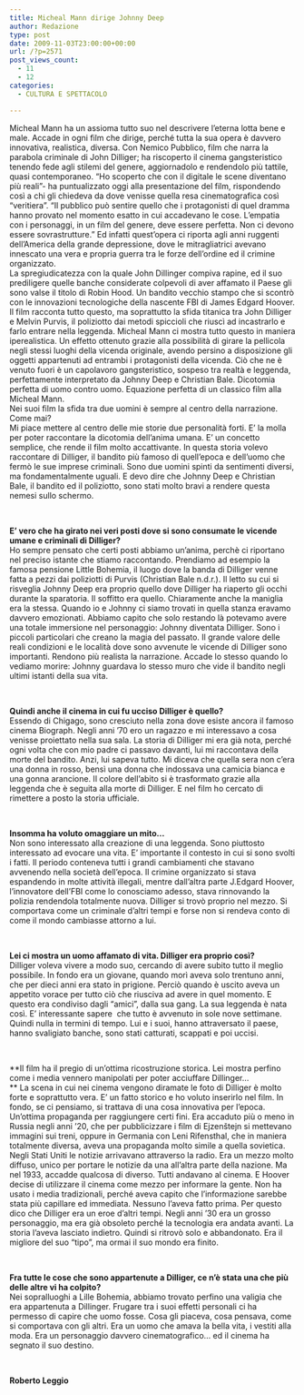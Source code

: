 ```yaml
---
title: Micheal Mann dirige Johnny Deep
author: Redazione
type: post
date: 2009-11-03T23:00:00+00:00
url: /?p=2571
post_views_count:
  - 11
  - 12
categories:
  - CULTURA E SPETTACOLO

---
```

Micheal Mann ha un assioma tutto suo nel descrivere l&rsquo;eterna lotta bene e male. Accade in ogni film che dirige, perch&eacute; tutta la sua opera &egrave; davvero innovativa, realistica, diversa. Con Nemico Pubblico, film che narra la parabola criminale di John Dilliger; ha riscoperto il cinema gangsteristico tenendo fede agli stilemi del genere, aggiornadolo e rendendolo pi&ugrave; tattile, quasi contemporaneo. &ldquo;Ho scoperto che con il digitale le scene diventano pi&ugrave; reali&rdquo;&#45; ha puntualizzato oggi alla presentazione del film, rispondendo cos&igrave; a chi gli chiedeva da dove venisse quella resa cinematografica cos&igrave; &ldquo;veritiera&rdquo;. &ldquo;Il pubblico pu&ograve; sentire quello che i protagonisti di quel dramma hanno provato nel momento esatto in cui accadevano le cose. L&#8217;empatia con i personaggi, in un film del genere, deve essere perfetta. Non ci devono essere sovrastrutture.&rdquo; Ed infatti quest&#8217;opera ci riporta agli anni ruggenti dell&#8217;America della grande depressione, dove le mitragliatrici avevano innescato una vera e propria guerra tra le forze dell&rsquo;ordine ed il crimine organizzato.  
La spregiudicatezza con la quale John Dillinger compiva rapine, ed il suo prediligere quelle banche considerate colpevoli di aver affamato il Paese gli sono valse il titolo di Robin Hood. Un bandito vecchio stampo che si scontr&ograve; con le innovazioni tecnologiche della nascente FBI di James Edgard Hoover. Il film racconta tutto questo, ma soprattutto la sfida titanica tra John Dilliger e Melvin Purvis, il poliziotto dai metodi spiccioli che riusc&igrave; ad incastrarlo e farlo entrare nella leggenda. Micheal Mann ci mostra tutto questo in maniera iperealistica. Un effetto ottenuto grazie alla possibilit&agrave; di girare la pellicola negli stessi luoghi della vicenda originale, avendo persino a disposizione gli oggetti appartenuti ad entrambi i protagonisti della vicenda. Ci&ograve; che ne &egrave; venuto fuori &egrave; un capolavoro gangsteristico, sospeso tra realt&agrave; e leggenda, perfettamente interpretato da Johnny Deep e Christian Bale. Dicotomia perfetta di uomo contro uomo. Equazione perfetta di un classico film alla Micheal Mann.  
Nei suoi film la sfida tra due uomini &egrave; sempre al centro della narrazione. Come mai?  
Mi piace mettere al centro delle mie storie due personalit&agrave; forti. E&#8217; la molla per poter raccontare la dicotomia dell&#8217;anima umana. E&#8217; un concetto semplice, che rende il film molto accattivante. In questa storia volevo raccontare di Dilliger, il bandito pi&ugrave; famoso di quell&#8217;epoca e dell&#8217;uomo che ferm&ograve; le sue imprese criminali. Sono due uomini spinti da sentimenti diversi, ma fondamentalmente uguali. E devo dire che Johnny Deep e Christian Bale, il bandito ed il poliziotto, sono stati molto bravi a rendere questa nemesi sullo schermo.

&nbsp;

**E&#8217; vero che ha girato nei veri posti dove si sono consumate le vicende umane e criminali di Dilliger?**  
Ho sempre pensato che certi posti abbiamo un&#8217;anima, perch&egrave; ci riportano nel preciso istante che stiamo raccontando. Prendiamo ad esempio la famosa pensione Little Bohemia, il luogo dove la banda di Dilliger venne fatta a pezzi dai poliziotti di Purvis (Christian Bale n.d.r.). Il letto su cui si risveglia Johnny Deep era proprio quello dove Dilliger ha riaperto gli occhi durante la sparatoria. Il soffitto era quello. Chiaramente anche la maniglia era la stessa. Quando io e Johnny ci siamo trovati in quella stanza eravamo davvero emozionati. Abbiamo capito che solo restando l&agrave; potevamo avere una totale immersione nel personaggio: Johnny diventata Dilliger. Sono i piccoli particolari che creano la magia del passato. Il grande valore delle reali condizioni e le localit&agrave; dove sono avvenute le vicende di Dilliger sono importanti. Rendono pi&ugrave; realista la narrazione. Accade lo stesso quando lo vediamo morire: Johnny guardava lo stesso muro che vide il bandito negli ultimi istanti della sua vita.

&nbsp;

**Quindi anche il cinema in cui fu ucciso Dilliger &egrave; quello?**  
Essendo di Chigago, sono cresciuto nella zona dove esiste ancora il famoso cinema Biograph. Negli anni &#8217;70 ero un ragazzo e mi interessavo a cosa venisse proiettato nella sua sala. La storia di Dilliger mi era gi&agrave; nota, perch&eacute; ogni volta che con mio padre ci passavo davanti, lui mi raccontava della morte del bandito. Anzi, lui sapeva tutto. Mi diceva che quella sera non c&#8217;era una donna in rosso, bens&igrave; una donna che indossava una camicia bianca e una gonna arancione. Il colore dell&#8217;abito si &egrave; trasformato grazie alla leggenda che &egrave; seguita alla morte di Dilliger. E nel film ho cercato di rimettere a posto la storia ufficiale.

&nbsp;

**Insomma ha voluto omaggiare un mito&#8230;**  
Non sono interessato alla creazione di una leggenda. Sono piuttosto interessato ad evocare una vita. E&#8217; importante il contesto in cui si sono svolti i fatti. Il periodo conteneva tutti i grandi cambiamenti che stavano avvenendo nella societ&agrave; dell&#8217;epoca. Il crimine organizzato si stava espandendo in molte attivit&agrave; illegali, mentre dall&#8217;altra parte J.Edgard Hoover, l&#8217;innovatore dell&#8217;FBI come lo conosciamo adesso, stava rinnovando la polizia rendendola totalmente nuova. Dilliger si trov&ograve; proprio nel mezzo. Si comportava come un criminale d&#8217;altri tempi e forse non si rendeva conto di come il mondo cambiasse attorno a lui.

&nbsp;

**Lei ci mostra un uomo affamato di vita. Dilliger era proprio cos&igrave;?**  
Dilliger voleva vivere a modo suo, cercando di avere subito tutto il meglio possibile. In fondo era un giovane, quando mor&igrave; aveva solo trentuno anni, che per dieci anni era stato in prigione. Perci&ograve; quando &egrave; uscito aveva un appetito vorace per tutto ci&ograve; che riusciva ad avere in quel momento. E questo era condiviso dagli &ldquo;amici&rdquo;, dalla sua gang. La sua leggenda &egrave; nata cos&igrave;. E&#8217; interessante sapere&nbsp; che tutto &egrave; avvenuto in sole nove settimane. Quindi nulla in termini di tempo. Lui e i suoi, hanno attraversato il paese, hanno svaligiato banche, sono stati catturati, scappati e poi uccisi.

&nbsp;

**Il film ha il pregio di un&#8217;ottima ricostruzione storica. Lei mostra perfino come i media vennero manipolati per poter acciuffare Dillinger&#8230;  
** La scena in cui nei cinema vengono diramate le foto di Dilliger &egrave; molto forte e soprattutto vera. E&#8217; un fatto storico e ho voluto inserirlo nel film. In fondo, se ci pensiamo, si trattava di una cosa innovativa per l&#8217;epoca. Un&#8217;ottima propaganda per raggiungere certi fini. Era accaduto pi&ugrave; o meno in Russia negli anni &#8217;20, che per pubblicizzare i film di Ejzen&scaron;tejn si mettevano immagini sui treni, oppure in Germania con Leni Rifensthal, che in maniera totalmente diversa, aveva una propaganda molto simile a quella sovietica. Negli Stati Uniti le notizie arrivavano attraverso la radio. Era un mezzo molto diffuso, unico per portare le notizie da una all&rsquo;altra parte della nazione. Ma nel 1933, accadde qualcosa di diverso. Tutti andavano al cinema. E Hoover decise di utilizzare il cinema come mezzo per informare la gente. Non ha usato i media tradizionali, perch&eacute; aveva capito che l&rsquo;informazione sarebbe stata pi&ugrave; capillare ed immediata. Nessuno l&rsquo;aveva fatto prima. Per questo dico che Dilliger era un eroe d&#8217;altri tempi. Negli anni &#8217;30 era un grosso personaggio, ma era gi&agrave; obsoleto perch&eacute; la tecnologia era andata avanti. La storia l&#8217;aveva lasciato indietro. Quindi si ritrov&ograve; solo e abbandonato. Era il migliore del suo &ldquo;tipo&rdquo;, ma ormai il suo mondo era finito.

&nbsp;

**Fra tutte le cose che sono appartenute a Dilliger, ce n&rsquo;&egrave; stata una che pi&ugrave; delle altre vi ha colpito?**  
Nei sopralluoghi a Lille Bohemia, abbiamo trovato perfino una valigia che era appartenuta a Dillinger. Frugare tra i suoi effetti personali ci ha permesso di capire che uomo fosse. Cosa gli piaceva, cosa pensava, come si comportava con gli altri. Era un uomo che amava la bella vita, i vestiti alla moda. Era un personaggio davvero cinematografico&hellip; ed il cinema ha segnato il suo destino.

&nbsp;

**Roberto Leggio**  
&nbsp;